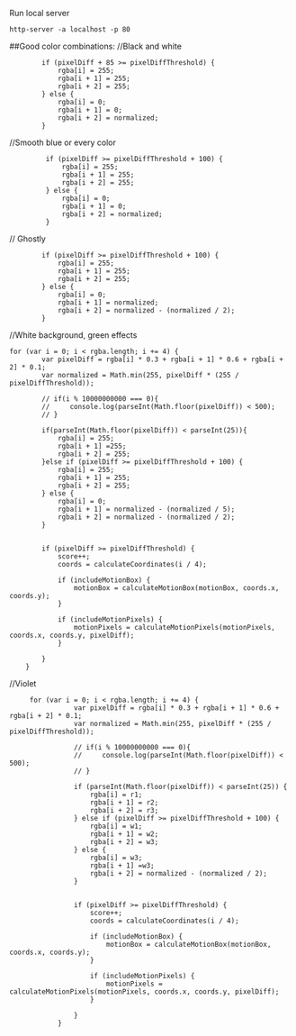 Run local server

    http-server -a localhost -p 80
    
    
    
##Good color combinations:
//Black and white 

            if (pixelDiff + 85 >= pixelDiffThreshold) {
                rgba[i] = 255;
                rgba[i + 1] = 255;
                rgba[i + 2] = 255;
            } else {
                rgba[i] = 0;
                rgba[i + 1] = 0;
                rgba[i + 2] = normalized;
            }
 
 //Smooth blue or every color
 
             if (pixelDiff >= pixelDiffThreshold + 100) {
                 rgba[i] = 255;
                 rgba[i + 1] = 255;
                 rgba[i + 2] = 255;
             } else {
                 rgba[i] = 0;
                 rgba[i + 1] = 0;
                 rgba[i + 2] = normalized;
             }
             
// Ghostly

            if (pixelDiff >= pixelDiffThreshold + 100) {
                rgba[i] = 255;
                rgba[i + 1] = 255;
                rgba[i + 2] = 255;
            } else {
                rgba[i] = 0;
                rgba[i + 1] = normalized;
                rgba[i + 2] = normalized - (normalized / 2);
            }
            
//White background, green effects

    for (var i = 0; i < rgba.length; i += 4) {
            var pixelDiff = rgba[i] * 0.3 + rgba[i + 1] * 0.6 + rgba[i + 2] * 0.1;
            var normalized = Math.min(255, pixelDiff * (255 / pixelDiffThreshold));

            // if(i % 10000000000 === 0){
            //     console.log(parseInt(Math.floor(pixelDiff)) < 500);
            // }

            if(parseInt(Math.floor(pixelDiff)) < parseInt(25)){
                rgba[i] = 255;
                rgba[i + 1] =255;
                rgba[i + 2] = 255;
            }else if (pixelDiff >= pixelDiffThreshold + 100) {
                rgba[i] = 255;
                rgba[i + 1] = 255;
                rgba[i + 2] = 255;
            } else {
                rgba[i] = 0;
                rgba[i + 1] = normalized - (normalized / 5);
                rgba[i + 2] = normalized - (normalized / 2);
            }


            if (pixelDiff >= pixelDiffThreshold) {
                score++;
                coords = calculateCoordinates(i / 4);

                if (includeMotionBox) {
                    motionBox = calculateMotionBox(motionBox, coords.x, coords.y);
                }

                if (includeMotionPixels) {
                    motionPixels = calculateMotionPixels(motionPixels, coords.x, coords.y, pixelDiff);
                }

            }
        }
        

//Violet

         for (var i = 0; i < rgba.length; i += 4) {
                    var pixelDiff = rgba[i] * 0.3 + rgba[i + 1] * 0.6 + rgba[i + 2] * 0.1;
                    var normalized = Math.min(255, pixelDiff * (255 / pixelDiffThreshold));
        
                    // if(i % 10000000000 === 0){
                    //     console.log(parseInt(Math.floor(pixelDiff)) < 500);
                    // }
        
                    if (parseInt(Math.floor(pixelDiff)) < parseInt(25)) {
                        rgba[i] = r1;
                        rgba[i + 1] = r2;
                        rgba[i + 2] = r3;
                    } else if (pixelDiff >= pixelDiffThreshold + 100) {
                        rgba[i] = w1;
                        rgba[i + 1] = w2;
                        rgba[i + 2] = w3;
                    } else {
                        rgba[i] = w3;
                        rgba[i + 1] =w3;
                        rgba[i + 2] = normalized - (normalized / 2);
                    }
        
        
                    if (pixelDiff >= pixelDiffThreshold) {
                        score++;
                        coords = calculateCoordinates(i / 4);
        
                        if (includeMotionBox) {
                            motionBox = calculateMotionBox(motionBox, coords.x, coords.y);
                        }
        
                        if (includeMotionPixels) {
                            motionPixels = calculateMotionPixels(motionPixels, coords.x, coords.y, pixelDiff);
                        }
        
                    }
                }
        